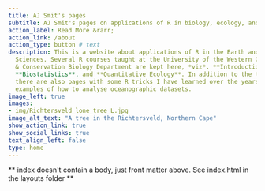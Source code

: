```yaml
---
title: AJ Smit's pages
subtitle: AJ Smit's pages on applications of R in biology, ecology, and oceanography
action_label: Read More &rarr;
action_link: /about
action_type: button # text
description: This is a website about applications of R in the Earth and Biological
  Sciences. Several R courses taught at the University of the Western Cape Biological
  & Conservation Biology Department are kept here, *viz*. **Introduction to R**,
  **Biostatistics**, and **Quantitative Ecology**. In addition to the taught material,
  there are also pages with some R tricks I have learned over the years, including
  examples of how to analyse oceanographic datasets.
image_left: true
images:
- img/Richtersveld_lone_tree_L.jpg
image_alt_text: "A tree in the Richtersveld, Northern Cape"
show_action_link: true
show_social_links: true
text_align_left: false
type: home
---
```


** index doesn't contain a body, just front matter above.
See index.html in the layouts folder **
